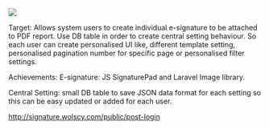<img src="http://wolscy.com/czarna/images/signature_centralsetting.jpg">


Target:
Allows system users to create individual e-signature to be attached to PDF report. Use DB table in order to create central setting behaviour. So each user can create personalised UI like, different template setting, personalised pagination number for specific page or personalised filter settings.

Achievements:
E-signature: JS SignaturePad and Laravel Image library. 

Central Setting: small DB table to save JSON data format for each setting so this can be easy updated or added for each user.

http://signature.wolscy.com/public/post-login
